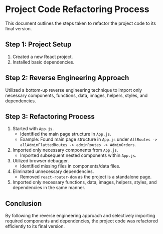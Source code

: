 # Project Code Refactoring Process

This document outlines the steps taken to refactor the project code to its final version.



## Step 1: Project Setup

1. Created a new React project.
2. Installed basic dependencies.

## Step 2: Reverse Engineering Approach

Utilized a bottom-up reverse engineering technique to import only necessary components, functions, data, images, helpers, styles, and dependencies.

## Step 3: Refactoring Process

1. Started with `App.js`.
   - Identified the main page structure in `App.js`.
   - Example: Found main page structure in `App.js` under `AllRoutes -> allAdminFlattedRoutes -> adminRoutes -> AdminOrders`.
2. Imported only necessary components from `App.js`.
   - Imported subsequent nested components within `App.js`.
3. Utilized browser debugger.
   - Identified missing files in components/data files.
4. Eliminated unnecessary dependencies.
   - Removed `react-router-dom` as the project is a standalone page.
5. Imported only necessary functions, data, images, helpers, styles, and dependencies in the same manner.

## Conclusion

By following the reverse engineering approach and selectively importing required components and dependencies, the project code was refactored efficiently to its final version.
